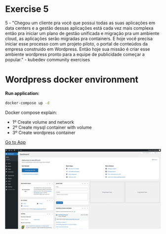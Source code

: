 # Exercise 5

5 - "Chegou um cliente pra você que possui todas as suas aplicações em data centers e a gestão dessas aplicações está cada vez mais complexa então pra iniciar um plano de gestão unificada e migração pra um ambiente cloud, as aplicações serão migradas pra containers. E hoje você precisa iniciar esse processo com um projeto piloto, o portal de conteúdos da empresa construido em Wordpress. Então hoje sua missão é criar esse ambiente wordpress pronto para a equipe de publicidade começar a popular." - kubedev community exercises

# Wordpress docker environment

**Run application:**

```bash
docker-compose up -d
```

Docker compose explain:

- 1º Create volume and network
- 2º Create mysql container with volume
- 3º Create wordpress container

[Go to App](<http://localhost:8080>)

![wordpress dashboard](./wordpress-dashboard.png)
